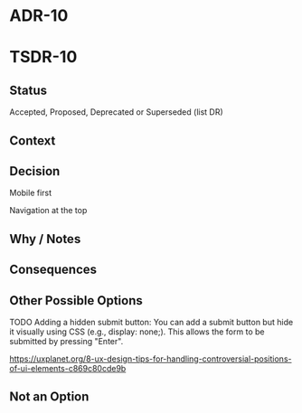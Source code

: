 # ADR-10
# TSDR-10

## Status

Accepted, Proposed, Deprecated or Superseded (list DR)

## Context



## Decision

Mobile first

Navigation at the top


## Why / Notes



## Consequences


## Other Possible Options

TODO Adding a hidden submit button: You can add a submit button but hide it visually using CSS (e.g., display: none;). This allows the form to be submitted by pressing "Enter". 


https://uxplanet.org/8-ux-design-tips-for-handling-controversial-positions-of-ui-elements-c869c80cde9b

## Not an Option

